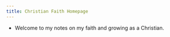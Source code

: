 ```yaml
---
title: Christian Faith Homepage
---
```

- Welcome to my notes on my faith and growing as a Christian. 